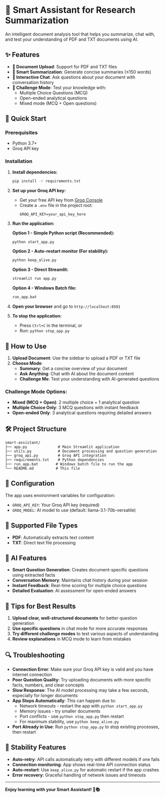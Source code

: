 # 🧠 Smart Assistant for Research Summarization

An intelligent document analysis tool that helps you summarize, chat with, and test your understanding of PDF and TXT documents using AI.

## ✨ Features

- **📄 Document Upload**: Support for PDF and TXT files
- **📑 Smart Summarization**: Generate concise summaries (≤150 words)
- **💬 Interactive Chat**: Ask questions about your document with conversation history
- **🧠 Challenge Mode**: Test your knowledge with:
  - Multiple Choice Questions (MCQ)
  - Open-ended analytical questions
  - Mixed mode (MCQ + Open questions)

## 🚀 Quick Start

### Prerequisites
- Python 3.7+
- Groq API key

### Installation

1. **Install dependencies:**
   ```bash
   pip install -r requirements.txt
   ```

2. **Set up your Groq API key:**
   - Get your free API key from [Groq Console](https://console.groq.com/)
   - Create a `.env` file in the project root:
     ```
     GROQ_API_KEY=your_api_key_here
     ```

3. **Run the application:**
   
   **Option 1 - Simple Python script (Recommended):**
   ```bash
   python start_app.py
   ```
   
   **Option 2 - Auto-restart monitor (For stability):**
   ```bash
   python keep_alive.py
   ```
   
   **Option 3 - Direct Streamlit:**
   ```bash
   streamlit run app.py
   ```
   
   **Option 4 - Windows Batch file:**
   ```bash
   run_app.bat
   ```

4. **Open your browser** and go to `http://localhost:8501`

5. **To stop the application:**
   - Press `Ctrl+C` in the terminal, or
   - Run: `python stop_app.py`

## 📖 How to Use

1. **Upload Document**: Use the sidebar to upload a PDF or TXT file
2. **Choose Mode**:
   - **Summary**: Get a concise overview of your document
   - **Ask Anything**: Chat with AI about the document content
   - **Challenge Me**: Test your understanding with AI-generated questions

### Challenge Mode Options:
- **Mixed (MCQ + Open)**: 2 multiple choice + 1 analytical question
- **Multiple Choice Only**: 3 MCQ questions with instant feedback
- **Open-ended Only**: 3 analytical questions requiring detailed answers

## 🛠️ Project Structure

```
smart-assistant/
├── app.py              # Main Streamlit application
├── utils.py            # Document processing and question generation
├── groq_api.py         # Groq API integration
├── requirements.txt    # Python dependencies
├── run_app.bat        # Windows batch file to run the app
└── README.md          # This file
```

## 🔧 Configuration

The app uses environment variables for configuration:
- `GROQ_API_KEY`: Your Groq API key (required)
- `GROQ_MODEL`: AI model to use (default: llama-3.1-70b-versatile)

## 📝 Supported File Types

- **PDF**: Automatically extracts text content
- **TXT**: Direct text file processing

## 🤖 AI Features

- **Smart Question Generation**: Creates document-specific questions using extracted facts
- **Conversation Memory**: Maintains chat history during your session
- **Instant Feedback**: Real-time scoring for multiple choice questions
- **Detailed Evaluation**: AI assessment for open-ended answers

## 🎯 Tips for Best Results

1. **Upload clear, well-structured documents** for better question generation
2. **Use specific questions** in chat mode for more accurate responses
3. **Try different challenge modes** to test various aspects of understanding
4. **Review explanations** in MCQ mode to learn from mistakes

## 🔍 Troubleshooting

- **Connection Error**: Make sure your Groq API key is valid and you have internet connection
- **Poor Question Quality**: Try uploading documents with more specific facts, numbers, and clear concepts
- **Slow Response**: The AI model processing may take a few seconds, especially for longer documents
- **App Stops Automatically**: This can happen due to:
  - Network timeouts - restart the app with `python start_app.py`
  - Memory issues - try smaller documents
  - Port conflicts - use `python stop_app.py` then restart
  - For maximum stability, use `python keep_alive.py`
- **Port Already in Use**: Run `python stop_app.py` to stop existing processes, then restart

## 🔧 Stability Features

- **Auto-retry**: API calls automatically retry with different models if one fails
- **Connection monitoring**: App shows real-time API connection status
- **Auto-restart**: Use `keep_alive.py` for automatic restart if the app crashes
- **Error recovery**: Graceful handling of network issues and timeouts

---

**Enjoy learning with your Smart Assistant! 🚀📚**